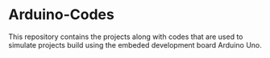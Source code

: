 # Arduino-Codes
This repository contains the projects along with codes that are used to simulate projects build using the embeded development board Arduino Uno.
